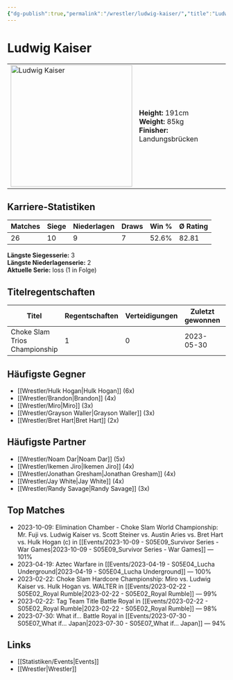 ```yaml
---
{"dg-publish":true,"permalink":"/wrestler/ludwig-kaiser/","title":"Ludwig Kaiser","tags":["wrestler"],"noteIcon":""}
---
```



# Ludwig Kaiser

<table>
        <tr>
        <td><img src="https://github.com/CptSpaulding1980/choke-slam-wrestling/releases/download/images/Ludwig_Kaiser.png" width="280" alt="Ludwig Kaiser"></td>
        <td>
        <b>Height:</b> 191cm<br>
        <b>Weight:</b> 85kg<br>
        <b>Finisher:</b> Landungsbrücken<br>
        </td>
        </tr>
        </table>
        
## Karriere-Statistiken

| Matches | Siege | Niederlagen | Draws | Win % | Ø Rating |
|---------|-------|-------------|-------|-------|-----------|
| 26 | 10 | 9 | 7 | 52.6% | 82.81 |

**Längste Siegesserie:** 3<br>**Längste Niederlagenserie:** 2<br>**Aktuelle Serie:** loss (1 in Folge)

## Titelregentschaften
| Titel | Regentschaften | Verteidigungen | Zuletzt gewonnen | Aktuell |
|-------|---------------|----------------|------------------|---------|
| Choke Slam Trios Championship | 1 | 0 | 2023-05-30 |  |


## Häufigste Gegner
- [[Wrestler/Hulk Hogan\|Hulk Hogan]] (6x)
- [[Wrestler/Brandon\|Brandon]] (4x)
- [[Wrestler/Miro\|Miro]] (3x)
- [[Wrestler/Grayson Waller\|Grayson Waller]] (3x)
- [[Wrestler/Bret Hart\|Bret Hart]] (2x)

## Häufigste Partner
- [[Wrestler/Noam Dar\|Noam Dar]] (5x)
- [[Wrestler/Ikemen Jiro\|Ikemen Jiro]] (4x)
- [[Wrestler/Jonathan Gresham\|Jonathan Gresham]] (4x)
- [[Wrestler/Jay White\|Jay White]] (4x)
- [[Wrestler/Randy Savage\|Randy Savage]] (3x)

## Top Matches
- 2023-10-09: Elimination Chamber - Choke Slam World Championship: Mr. Fuji vs. Ludwig Kaiser vs. Scott Steiner vs. Austin Aries vs. Bret Hart vs. Hulk Hogan (c) in [[Events/2023-10-09 - S05E09_Survivor Series - War Games\|2023-10-09 - S05E09_Survivor Series - War Games]] — 101%
- 2023-04-19: Aztec Warfare in [[Events/2023-04-19 - S05E04_Lucha Underground\|2023-04-19 - S05E04_Lucha Underground]] — 100%
- 2023-02-22: Choke Slam Hardcore Championship: Miro vs. Ludwig Kaiser vs. Hulk Hogan vs. WALTER in [[Events/2023-02-22 - S05E02_Royal Rumble\|2023-02-22 - S05E02_Royal Rumble]] — 99%
- 2023-02-22: Tag Team Title Battle Royal in [[Events/2023-02-22 - S05E02_Royal Rumble\|2023-02-22 - S05E02_Royal Rumble]] — 98%
- 2023-07-30: What if... Battle Royal in [[Events/2023-07-30 - S05E07_What if... Japan\|2023-07-30 - S05E07_What if... Japan]] — 94%

## Links
- [[Statistiken/Events\|Events]]
- [[Wrestler\|Wrestler]]
